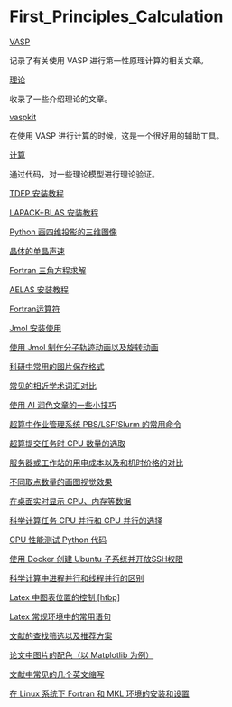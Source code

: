 # First_Principles_Calculation

[VASP](VASP.md)

记录了有关使用 VASP 进行第一性原理计算的相关文章。

[理论](理论.md)

收录了一些介绍理论的文章。

[vaspkit](vaspkit.md)

在使用 VASP 进行计算的时候，这是一个很好用的辅助工具。

[计算](计算.md)

通过代码，对一些理论模型进行理论验证。

[TDEP 安装教程](https://tiandijunhao.github.io/2020/06/24/tdep-an-zhuang/)

[LAPACK+BLAS 安装教程](https://tiandijunhao.github.io/2020/06/24/blas-lapack-an-zhuang/)

[Python 画四维投影的三维图像](https://tiandijunhao.github.io/2020/05/11/python-hua-si-wei-tou-ying-de-san-wei-tu/)

[晶体的单晶声速](https://tiandijunhao.github.io/2020/05/05/jing-ti-de-dan-jing-sheng-su-ji-suan-gong-shi/)

[Fortran 三角方程求解](https://tiandijunhao.github.io/2020/05/02/fortran-san-jiao-fang-cheng-qiu-jie/)

[AELAS 安装教程](https://tiandijunhao.github.io/2020/04/26/aelas-an-zhuang-jiao-cheng/)

[Fortran运算符](https://tiandijunhao.github.io/2020/04/22/fortran-yun-suan-fu-zong-jie/)

[Jmol 安装使用](https://blog.shishiruqi.com/2019/08/19/jmol-install/)

[使用 Jmol 制作分子轨迹动画以及旋转动画](https://blog.shishiruqi.com/2019/08/19/Jmol-gif/)

[科研中常用的图片保存格式](https://www.guanjihuan.com/archives/45193)

[常见的相近学术词汇对比](https://www.guanjihuan.com/archives/43292)

[使用 AI 润色文章的一些小技巧](https://www.guanjihuan.com/archives/43080)

[超算中作业管理系统 PBS/LSF/Slurm 的常用命令](https://www.guanjihuan.com/archives/42460)

[超算提交任务时 CPU 数量的选取](https://www.guanjihuan.com/archives/42294)

[服务器或工作站的用电成本以及和机时价格的对比](https://www.guanjihuan.com/archives/42235)

[不同取点数量的画图视觉效果](https://www.guanjihuan.com/archives/42125)

[在桌面实时显示 CPU、内存等数据](https://www.guanjihuan.com/archives/41613)

[科学计算任务 CPU 并行和 GPU 并行的选择](https://www.guanjihuan.com/archives/41449)

[CPU 性能测试 Python 代码](https://www.guanjihuan.com/archives/40932)

[使用 Docker 创建 Ubuntu 子系统并开放SSH权限](https://www.guanjihuan.com/archives/40729)

[科学计算中进程并行和线程并行的区别](https://www.guanjihuan.com/archives/39565)

[Latex 中图表位置的控制 [htbp]](https://www.guanjihuan.com/archives/37976)

[Latex 常规环境中的常用语句](https://www.guanjihuan.com/archives/29097)

[文献的查找筛选以及推荐方案](https://www.guanjihuan.com/archives/24284)

[论文中图片的配色（以 Matplotlib 为例）](https://www.guanjihuan.com/archives/21868)

[文献中常见的几个英文缩写](https://www.guanjihuan.com/archives/20464)

[在 Linux 系统下 Fortran 和 MKL 环境的安装和设置](https://www.guanjihuan.com/archives/20121)


